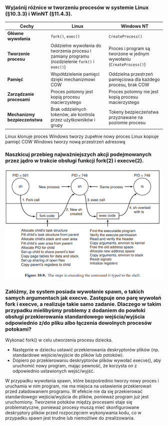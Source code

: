 ### Wyjaśnij różnice w tworzeniu procesów w systemie Linux (§10.3.3) i WinNT (§11.4.3).

| Cechy                                | **Linux**                                                                                     | **Windows NT**                                                    |
| ------------------------------------ | --------------------------------------------------------------------------------------------------- | ----------------------------------------------------------------------- |
| **Główne wywołania**        | `fork()`, `exec()`                                                                              | `CreateProcess()`                                                     |
| **Tworzenie procesu**          | Oddzielne wywołania do tworzenia procesu i zamiany programu (rozdzielenie `fork()` i `exec()`) | Proces i program są tworzone w jednym wywołaniu (`CreateProcess()`) |
| **Pamięć**                   | Współdzielenie pamięci dzięki mechanizmowi COW                                                  | Oddzielna przestrzeń pamięciowa dla każdego procesu, brak COW        |
| **Zarządzanie procesami**     | Proces potomny jest kopią procesu macierzystego                                                    | Proces potomny nie jest kopią procesu macierzystego                    |
| **Mechanizmy bezpieczeństwa** | Brak oddzielnych tokenów, ale kontrola przez użytkowników i grupy                                | Tokeny bezpieczeństwa przyznawane na poziomie procesu                  |

Linux klonuje proces
Windows tworzy zupełnie nowy proces
Linux kopiuje pamięć COW
Windows tworzy nową przestrzeń adresową

### Naszkicuj przebieg najważniejszych akcji podejmowanych przez jądro w trakcie obsługi funkcji fork(2) i execve(2).

![alt text](image-1.png)

### Załóżmy, że system posiada wywołanie spawn, o takich samych argumentach jak execve. Zastępuje ono parę wywołań fork i execve, a realizuje takie samo zadanie. Dlaczego w takim przypadku mielibyśmy problemy z dodaniem do powłoki obsługi przekierowania standardowego wejścia/wyjścia odpowiednio z/do pliku albo łączenia dowolnych procesów potokami?

 Wykonać fork() w celu utworzenia procesu dziecka.

- Następnie w dziecku ustawić przekierowania deskryptorów plików (np. standardowe wejście/wyjście do plików lub potoków).
- Dopiero po przekierowaniu deskryptorów plików wywołać execve(), aby uruchomić nowy program, mając pewność, że korzysta on z odpowiednio ustawionych wejść/wyjść.

W przypadku wywołania spawn, które bezpośrednio tworzy nowy proces i uruchamia w nim program, nie ma miejsca na ustawienie przekierowań przed załadowaniem programu. W efekcie nie da się przekierować standardowego wejścia/wyjścia do plików, ponieważ program już jest uruchomiony. Tworzenie potoków między procesami staje się problematyczne, ponieważ procesy muszą mieć skonfigurowane deskryptory plików przed rozpoczęciem wykonywania kodu, co w przypadku spawn jest trudne lub niemożliwe do zrealizowania.
